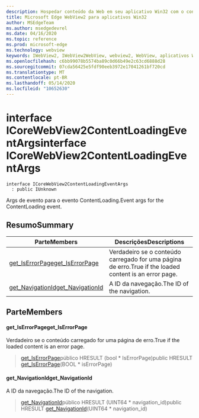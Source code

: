 ```yaml
---
description: Hospedar conteúdo da Web em seu aplicativo Win32 com o controle WebView2 do Microsoft Edge
title: Microsoft Edge WebView2 para aplicativos Win32
author: MSEdgeTeam
ms.author: msedgedevrel
ms.date: 04/16/2020
ms.topic: reference
ms.prod: microsoft-edge
ms.technology: webview
keywords: IWebView2, IWebView2WebView, webview2, WebView, aplicativos Win32, Win32, Edge, ICoreWebView2, ICoreWebView2Controller, controle do navegador, HTML Edge
ms.openlocfilehash: c6bb99078b5574ba89c0d66b49e2c63cd6888d28
ms.sourcegitcommit: 07cda56425e5fdf90eeb3972e17041261bf720cd
ms.translationtype: MT
ms.contentlocale: pt-BR
ms.lasthandoff: 05/14/2020
ms.locfileid: "10652630"
---
```

# <span data-ttu-id="fc4fb-104">interface ICoreWebView2ContentLoadingEventArgs</span><span class="sxs-lookup"><span data-stu-id="fc4fb-104">interface ICoreWebView2ContentLoadingEventArgs</span></span> 

```
interface ICoreWebView2ContentLoadingEventArgs
  : public IUnknown
```

<span data-ttu-id="fc4fb-105">Args de evento para o evento ContentLoading.</span><span class="sxs-lookup"><span data-stu-id="fc4fb-105">Event args for the ContentLoading event.</span></span>

## <span data-ttu-id="fc4fb-106">Resumo</span><span class="sxs-lookup"><span data-stu-id="fc4fb-106">Summary</span></span>

 <span data-ttu-id="fc4fb-107">Parte</span><span class="sxs-lookup"><span data-stu-id="fc4fb-107">Members</span></span>                        | <span data-ttu-id="fc4fb-108">Descrições</span><span class="sxs-lookup"><span data-stu-id="fc4fb-108">Descriptions</span></span>
--------------------------------|---------------------------------------------
[<span data-ttu-id="fc4fb-109">get_IsErrorPage</span><span class="sxs-lookup"><span data-stu-id="fc4fb-109">get_IsErrorPage</span></span>](#get_iserrorpage) | <span data-ttu-id="fc4fb-110">Verdadeiro se o conteúdo carregado for uma página de erro.</span><span class="sxs-lookup"><span data-stu-id="fc4fb-110">True if the loaded content is an error page.</span></span>
[<span data-ttu-id="fc4fb-111">get_NavigationId</span><span class="sxs-lookup"><span data-stu-id="fc4fb-111">get_NavigationId</span></span>](#get_navigationid) | <span data-ttu-id="fc4fb-112">A ID da navegação.</span><span class="sxs-lookup"><span data-stu-id="fc4fb-112">The ID of the navigation.</span></span>

## <span data-ttu-id="fc4fb-113">Parte</span><span class="sxs-lookup"><span data-stu-id="fc4fb-113">Members</span></span>

#### <span data-ttu-id="fc4fb-114">get_IsErrorPage</span><span class="sxs-lookup"><span data-stu-id="fc4fb-114">get_IsErrorPage</span></span> 

<span data-ttu-id="fc4fb-115">Verdadeiro se o conteúdo carregado for uma página de erro.</span><span class="sxs-lookup"><span data-stu-id="fc4fb-115">True if the loaded content is an error page.</span></span>

> <span data-ttu-id="fc4fb-116">[get_IsErrorPage](#get_iserrorpage)público HRESULT (bool \* IsErrorPage)</span><span class="sxs-lookup"><span data-stu-id="fc4fb-116">public HRESULT [get_IsErrorPage](#get_iserrorpage)(BOOL \* isErrorPage)</span></span>

#### <span data-ttu-id="fc4fb-117">get_NavigationId</span><span class="sxs-lookup"><span data-stu-id="fc4fb-117">get_NavigationId</span></span> 

<span data-ttu-id="fc4fb-118">A ID da navegação.</span><span class="sxs-lookup"><span data-stu-id="fc4fb-118">The ID of the navigation.</span></span>

> <span data-ttu-id="fc4fb-119">[get_NavigationId](#get_navigationid)público HRESULT (UINT64 \* navigation_id)</span><span class="sxs-lookup"><span data-stu-id="fc4fb-119">public HRESULT [get_NavigationId](#get_navigationid)(UINT64 \* navigation_id)</span></span>

